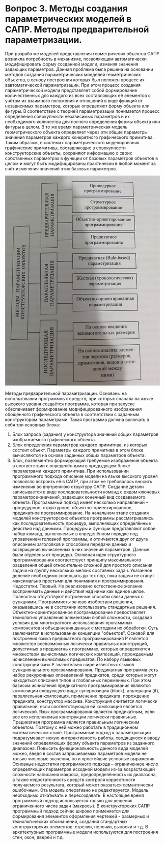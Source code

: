 # Вопрос 3. Методы создания параметрических моделей в САПР. Методы предварительной параметризации.

При разработке моделей представления геометричесих объектов САПР возникла потребность в механизме, позволяющем автоматически модифицировать форму созданной модели, изменяя значения задающих параметров.
Данная проблема была решена на основании методов создания параметрических моеделей геометрических объектов, в основу построения которых был положен процесс их аавтоматической параметризации. При этом процесс создания параметрической модели представляет собой формирование количественных для каждого из всех составляющих её элементов с учётом их взаимного положения и отношений в виде функций от независимых параметров, которые определяют форму объекта или фигуры. В соответствие с теорией параметризации понимается процесс определения совокупности независимых параметров и их необходимого количества для полного определения формы объекта или фигуры в целом. В то же время параметрическая модель геометрического объекта определяет через эти общие параметры значения параметров каждого конкретного графического примитива.
Таким образом, в системах параметрического моделирования графические примитивы, составляющие в совокупности конструкторские объекты, сохраняют информацию о своих собственных параметрах в функции от базовых параметров объектов в целом и могут быть модифицированы практически в любой момент за счёт изменения значений этих базовых параметров.

![Методы создания параметрических моделей](../resources/imgs/3/pic.jpg)

Методы предварительной параметризации.
Основаны на использовании программных средств, при которых сначала на языке высокого уровня создаётся программа, которая при запуске обеспечивает формирование модифицированного изображения обощённого графического объекта в соответствии с заданным конструктором параметрами. Такая программа должна включать в себя три основных блока:
1. Блок запроса (задания) у конструктора значений общих параметров изображаемого графического объекта.
2. Блок определения параметров каждого примитива, из которых состоит объект. Параметры каждого примитива в этом блоке вычисляются на основе заданных общих параметров объекта.
3. Блок, поэлементно формирующий требуемое изображение объекта в соответствии с определёнными в предыдущем блоке параметрами каждого примитива.
При использовании программного подхода описание модели на языке высокого уровня позволяло встроить её в САПР, при этом не требовалось вносить изменения во внутреннюю структуру САПР. Создание детали записывается в виде последовательности команд с рядом ключевых параметров-значений, задающих конечный вид создаваемого объекта.
Программный подход имеет несколько направлений – процедурное, структурное, объектно-ориентированное, предикатное программирование.
На начальном этапе создания моделей конструкторских объектов программы рассматривались как последовательность процедур, выполняющих определённые действия над данными. Процедуры и функции представляют собой набор команд, выполняемых в определённом порядке под управлением головной программы, и отличаются друг от друга описанием заголовков и способами передачи данных и возвращения вычисленных в них значений параметров. Данные были отделены от процедур.
Основная идея структурного программирования соответствует принципу максимального разделения общей относительно сложной для простого описания задачи на группу нескольких мелких составных задач. Указанное деление необходимо совершать до тех пор, пока задачи не станут максимально простыми для понимания и программирования. Недостатки. Первый. Не реализовано естественное желание воспринимать данные и действия над ними как единое целое. Полностью отсутствуют встроенные способы связи данных с функциями. Программисты заново изобретали решения, оказывавшись не в состоянии использовать стандартные решения.
Объектно-ориентированное программрование предоставляет технологию управления элементами любой сложности, создавая условия для многократного использования прогаммных компонентов и объединения данных с методами их обработки. Суть заключается в использовании концепции "объектов".
Основой для построения языка предикатного программирования P является множество всевозможных логически правильных конструкций, допустимых в предикатных программах, которые определяются множеством вычислимых логических композиций, порождаемым исчислением вычислимых предикатов. По набору языковых конструкций язык P значительно шире известных языков функционального программирования. Предикатная программа есть набор рекурсивных определений предикатов, среди которых могут находиться описания типов и глобальных переменных. При этом базисом исчисления предикатного программирования являются композиции следующего вида: суперпозиция (block), альтерация (if), параллельная композиция, применение предиката, порождение предиката, конструктор массива. Конструкция считается логически правильной, если соответствующая ей композиция является логической. Язык программирования является предикатным, если все его исполняемые конструкции логически правильные.
Предикатная программа является правильным логическим объектом. Поэтому с ней можно работать в традиционном математическом стиле.
Программный подход к параметризации подразумевает некую интерактивность работы, сводящуюся к вводу значений определяющих форму объекта параметров из заданного диапазона. Повысить функциональность данного вида моделей можно, введя в состав запрашиваемых параметров модели не только числовые значения, но и простейшие условные выражения.
Основные недостатки программного подхода – ограниченное число определяющих параметров исходной модели из-за возрастающей сложности написания макроса, предопределённость их диапазона, а также недостаточность средств контроля корректности получаемого результата, который может оказаться семантически ошибочным. Эта модель оперативно не редактируется. Модель необходимо откатывать и пересоздавать.
В настоящее время программный подход используется только для решения ограниченного числа задач (макросы).
В конструкторских САПР программный подход сейчас широко применяется для формирования элементов оформления чертежей - размерных и технологических обозначений, создания стандартных конструкторских элементов: стрелки, полочки, выноски и т.д.
В архитектурных программные модели используются для построения стен, окон, дверей и т.д.

